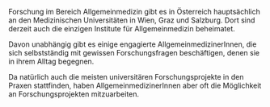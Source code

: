 Forschung im Bereich Allgemeinmedizin gibt es in Österreich hauptsächlich an den Medizinischen Universitäten in Wien, Graz und Salzburg. Dort sind derzeit auch die einzigen Institute für Allgemeinmedizin beheimatet. 

Davon unabhängig gibt es einige engagierte AllgemeinmedizinerInnen, die sich selbstständig mit gewissen Forschungsfragen beschäftigen, denen sie in ihrem Alltag begegnen.

Da natürlich auch die meisten universitären Forschungsprojekte in den Praxen stattfinden, haben AllgemeinmedizinerInnen aber oft die Möglichkeit an Forschungsprojekten mitzuarbeiten.